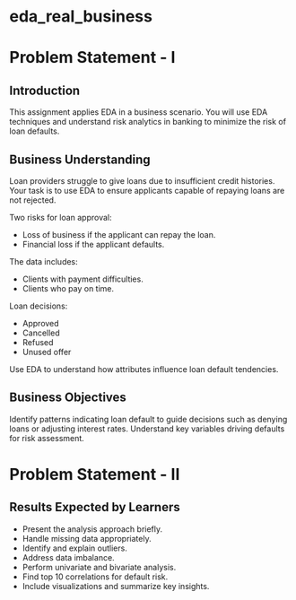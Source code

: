 # eda_real_business

<h1><strong>Problem Statement - I</strong></h1>

<h2><strong>Introduction</strong></h2>

This assignment applies EDA in a business scenario. You will use EDA techniques and understand risk analytics in banking to minimize the risk of loan defaults.

<h2><strong>Business Understanding</strong></h2>

Loan providers struggle to give loans due to insufficient credit histories. Your task is to use EDA to ensure applicants capable of repaying loans are not rejected.

Two risks for loan approval:
- Loss of business if the applicant can repay the loan.
- Financial loss if the applicant defaults.

The data includes:
- Clients with payment difficulties.
- Clients who pay on time.

Loan decisions:
- Approved
- Cancelled
- Refused
- Unused offer

Use EDA to understand how attributes influence loan default tendencies.

<h2><strong>Business Objectives</strong></h2>

Identify patterns indicating loan default to guide decisions such as denying loans or adjusting interest rates. Understand key variables driving defaults for risk assessment.

<h1><strong>Problem Statement - II</strong></h1>

<h2><strong>Results Expected by Learners</strong></h2>

- Present the analysis approach briefly.
- Handle missing data appropriately.
- Identify and explain outliers.
- Address data imbalance.
- Perform univariate and bivariate analysis.
- Find top 10 correlations for default risk.
- Include visualizations and summarize key insights.
